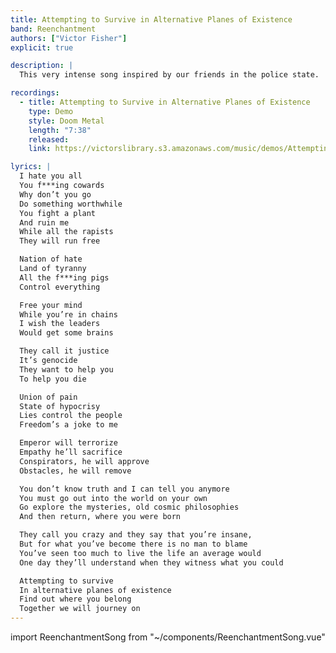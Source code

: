 ```yaml
---
title: Attempting to Survive in Alternative Planes of Existence
band: Reenchantment
authors: ["Victor Fisher"]
explicit: true

description: |
  This very intense song inspired by our friends in the police state.

recordings:
  - title: Attempting to Survive in Alternative Planes of Existence
    type: Demo
    style: Doom Metal
    length: "7:38"
    released: 
    link: https://victorslibrary.s3.amazonaws.com/music/demos/Attempting+to+Survive+in+Alternative+Planes+of+Existence.mp3

lyrics: |
  I hate you all
  You f***ing cowards
  Why don’t you go
  Do something worthwhile
  You fight a plant
  And ruin me
  While all the rapists
  They will run free

  Nation of hate
  Land of tyranny
  All the f***ing pigs
  Control everything

  Free your mind
  While you’re in chains
  I wish the leaders
  Would get some brains

  They call it justice
  It’s genocide
  They want to help you
  To help you die

  Union of pain
  State of hypocrisy
  Lies control the people
  Freedom’s a joke to me

  Emperor will terrorize
  Empathy he’ll sacrifice
  Conspirators, he will approve
  Obstacles, he will remove

  You don’t know truth and I can tell you anymore
  You must go out into the world on your own
  Go explore the mysteries, old cosmic philosophies
  And then return, where you were born

  They call you crazy and they say that you’re insane,
  But for what you’ve become there is no man to blame
  You’ve seen too much to live the life an average would
  One day they’ll understand when they witness what you could

  Attempting to survive
  In alternative planes of existence
  Find out where you belong
  Together we will journey on
---
```


import ReenchantmentSong from "~/components/ReenchantmentSong.vue"

<ReenchantmentSong :songData="$frontmatter" />